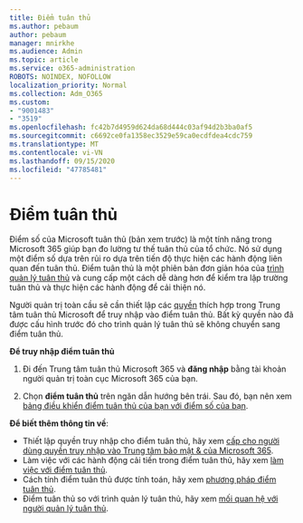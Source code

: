 ```yaml
---
title: Điểm tuân thủ
ms.author: pebaum
author: pebaum
manager: mnirkhe
ms.audience: Admin
ms.topic: article
ms.service: o365-administration
ROBOTS: NOINDEX, NOFOLLOW
localization_priority: Normal
ms.collection: Adm_O365
ms.custom:
- "9001483"
- "3519"
ms.openlocfilehash: fc42b7d4959d624da68d444c03af94d2b3ba0af5
ms.sourcegitcommit: c6692ce0fa1358ec3529e59ca0ecdfdea4cdc759
ms.translationtype: MT
ms.contentlocale: vi-VN
ms.lasthandoff: 09/15/2020
ms.locfileid: "47785481"
---
```

# <a name="compliance-score"></a>Điểm tuân thủ

Điểm số của Microsoft tuân thủ (bản xem trước) là một tính năng trong Microsoft 365 giúp bạn đo lường tư thế tuân thủ của tổ chức. Nó sử dụng một điểm số dựa trên rủi ro dựa trên tiến độ thực hiện các hành động liên quan đến tuân thủ.   Điểm tuân thủ là một phiên bản đơn giản hóa của [trình quản lý tuân thủ](https://docs.microsoft.com/microsoft-365/compliance/compliance-manager-overview) và cung cấp một cách dễ dàng hơn để kiểm tra lập trường tuân thủ và thực hiện các hành động để cải thiện nó. 

Người quản trị toàn cầu sẽ cần thiết lập các [quyền](https://docs.microsoft.com/microsoft-365/security/office-365-security/permissions-in-the-security-and-compliance-center) thích hợp trong Trung tâm tuân thủ Microsoft để truy nhập vào điểm tuân thủ.  Bất kỳ quyền nào đã được cấu hình trước đó cho trình quản lý tuân thủ sẽ không chuyển sang điểm tuân thủ.

**Để truy nhập điểm tuân thủ**

1. Đi đến Trung tâm tuân thủ Microsoft 365 và **đăng nhập** bằng tài khoản người quản trị toàn cục Microsoft 365 của bạn.

2. Chọn **điểm tuân thủ** trên ngăn dẫn hướng bên trái. Sau đó, bạn nên xem [bảng điều khiển điểm tuân thủ của bạn với điểm số của bạn](https://docs.microsoft.com/microsoft-365/compliance/compliance-score-setup#understand-the-compliance-score-dashboard).
 

**Để biết thêm thông tin về**:

- Thiết lập quyền truy nhập cho điểm tuân thủ, hãy xem [cấp cho người dùng quyền truy nhập vào Trung tâm bảo mật & của Microsoft 365](https://docs.microsoft.com/microsoft-365/security/office-365-security/grant-access-to-the-security-and-compliance-center).
- Làm việc với các hành động cải tiến trong điểm tuân thủ, hãy xem  [làm việc với điểm tuân thủ](https://docs.microsoft.com/microsoft-365/compliance/working-with-compliance-score).
- Cách tính điểm tuân thủ được tính toán, hãy xem [phương pháp điểm tuân thủ](https://docs.microsoft.com/microsoft-365/compliance/compliance-score-methodology).
- Điểm tuân thủ so với trình quản lý tuân thủ, hãy xem [mối quan hệ với người quản lý tuân thủ](https://docs.microsoft.com/microsoft-365/compliance/compliance-score#relationship-to-compliance-manager).


